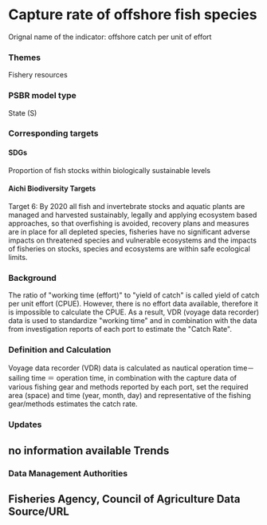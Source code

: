 # Capture rate of offshore fish species
Orignal name of the indicator: offshore catch per unit of effort

<script type="text/javascript" src="http://cdn.mathjax.org/mathjax/latest/MathJax.js?config=TeX-AMS-MML_HTMLorMML"></script>

### Themes
Fishery resources
### PSBR model type
State (S)
### Corresponding targets
#### SDGs
Proportion of fish stocks within biologically sustainable levels
#### Aichi Biodiversity Targets
Target 6: By 2020 all fish and invertebrate stocks and aquatic plants are managed and harvested sustainably, legally and applying ecosystem based approaches, so that overfishing is avoided, recovery plans and measures are in place for all depleted species, fisheries have no significant adverse impacts on threatened species and vulnerable ecosystems and the impacts of fisheries on stocks, species and ecosystems are within safe ecological limits.
### Background
The ratio of "working time (effort)" to "yield of catch" is called yield of catch per unit effort (CPUE). However, there is no effort data available, therefore it is impossible to calculate the CPUE. As a result, VDR (voyage data recorder) data is used to standardize "working time" and in combination with the data from investigation reports of each port to estimate the "Catch Rate".
### Definition and Calculation
Voyage data recorder (VDR) data is calculated as nautical operation time－sailing time ＝ operation time, in combination with the capture data of various fishing gear and methods reported by each port, set the required area (space) and time (year, month, day) and representative of the fishing gear/methods estimates the catch rate.
### Updates
no information available
Trends
--
### Data Management Authorities
Fisheries Agency, Council of Agriculture
Data Source/URL
--